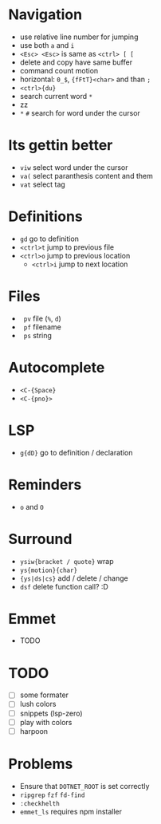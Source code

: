 # Navigation
 - use relative line number for jumping
 - use both `a` and `i`
 - `<Esc> <Esc>` is same as `<ctrl> [ [`
 - delete and copy have same buffer
 - command count motion
 - horizontal: `0_$`, `{fFtT}<char>` and than `;`
 - `<ctrl>{du}`
 - search current word `*`
 - zz
 - `*` `#` search for word under the cursor

# Its gettin better
 - `viw` select word under the cursor
 - `va(` select paranthesis content and them
 - `vat` select tag

# Definitions
 - `gd` go to definition
 - `<ctrl>t` jump to previous file
 - `<ctrl>o` jump to previous location
   * `<ctrl>i` jump to next location

# Files
 - ` pv` file (`%`, `d`)
 - ` pf` filename
 - ` ps` string

# Autocomplete
 - `<C-{Space}`
 - `<C-{pno}>`

# LSP
 - `g{dD}` go to definition / declaration

# Reminders
 - `o` and `O`

# Surround
 - `ysiw{bracket / quote}` wrap
 - `ys{motion}{char}`
 - `{ys|ds|cs}` add / delete / change
 - `dsf` delete function call? :D

# Emmet
 - TODO

# TODO
 - [ ] some formater
 - [ ] lush colors
 - [ ] snippets (lsp-zero)
 - [ ] play with colors
 - [ ] harpoon

# Problems
 - Ensure that `DOTNET_ROOT` is set correctly
 - `ripgrep` `fzf` `fd-find`
 - `:checkhelth`
 - `emmet_ls` requires npm installer

